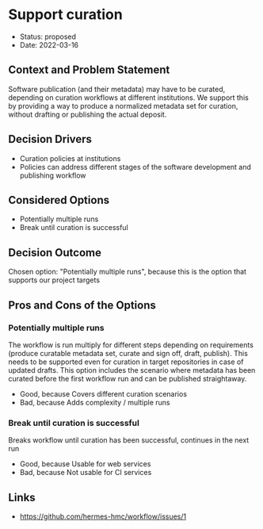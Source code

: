 <!--
SPDX-FileCopyrightText: 2022 Stephan Druskat
SPDX-FileCopyrightText: 2022 Oliver Bertuch
SPDX-FileCopyrightText: 2022 Oliver Knodel
SPDX-FileCopyrightText: 2022 Guido Juckeland
SPDX-FileCopyrightText: 2022 Michael Meinel

SPDX-License-Identifier: CC-BY-SA-4.0
-->

# Support curation

* Status: proposed
* Date: 2022-03-16

## Context and Problem Statement

Software publication (and their metadata) may have to be curated, depending on curation workflows at different institutions. We support this by providing a way to produce a normalized metadata set for curation, without drafting or publishing the actual deposit.

## Decision Drivers

* Curation policies at institutions
* Policies can address different stages of the software development and publishing workflow

## Considered Options

* Potentially multiple runs
* Break until curation is successful

## Decision Outcome

Chosen option: "Potentially multiple runs", because this is the option that supports our project targets

## Pros and Cons of the Options

### Potentially multiple runs

The workflow is run multiply for different steps depending on requirements (produce curatable metadata set, curate and sign off, draft, publish).
This needs to be supported even for curation in target repositories in case of updated drafts. This option includes the scenario where metadata has been curated before the first workflow run and can be published straightaway.

* Good, because Covers different curation scenarios
* Bad, because Adds complexity / multiple runs

### Break until curation is successful

Breaks workflow until curation has been successful, continues in the next run

* Good, because Usable for web services
* Bad, because Not usable for CI services

## Links

* https://github.com/hermes-hmc/workflow/issues/1
